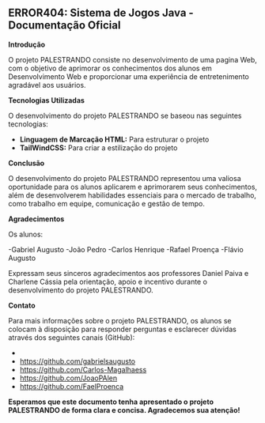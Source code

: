 ## ERROR404: Sistema de Jogos Java - Documentação Oficial

**Introdução**

O projeto PALESTRANDO consiste no desenvolvimento de uma pagina Web, com o objetivo de aprimorar os conhecimentos dos alunos em Desenvolvimento Web e proporcionar uma experiência de entretenimento agradável aos usuários.

**Tecnologias Utilizadas**

O desenvolvimento do projeto PALESTRANDO se baseou nas seguintes tecnologias:

- **Linguagem de Marcação HTML:** Para estruturar o projeto
- **TailWindCSS:** Para criar a estilização do projeto

**Conclusão**

O desenvolvimento do projeto PALESTRANDO representou uma valiosa oportunidade para os alunos aplicarem e aprimorarem seus conhecimentos, além de desenvolverem habilidades essenciais para o mercado de trabalho, como trabalho em equipe, comunicação e gestão de tempo.

**Agradecimentos**

Os alunos:

-Gabriel Augusto
-João Pedro
-Carlos Henrique
-Rafael Proença
-Flávio Augusto

Expressam seus sinceros agradecimentos aos professores Daniel Paiva e Charlene Cássia pela orientação, apoio e incentivo durante o desenvolvimento do projeto PALESTRANDO.

**Contato**

Para mais informações sobre o projeto PALESTRANDO, os alunos se colocam à disposição para responder perguntas e esclarecer dúvidas através dos seguintes canais (GitHub):

-
- https://github.com/gabrielsaugusto
- https://github.com/Carlos-Magalhaess
- https://github.com/JoaoPAlen
- https://github.com/FaelProenca

**Esperamos que este documento tenha apresentado o projeto PALESTRANDO de forma clara e concisa. Agradecemos sua atenção!**
